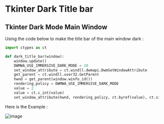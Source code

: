 # Tkinter Dark Title bar

## Tkinter Dark Mode Main Window

Using the code below to make the title bar of the main window dark :

```py
import ctypes as ct

def dark_title_bar(window):
    window.update()
    DWMWA_USE_IMMERSIVE_DARK_MODE = 20
    set_window_attribute = ct.windll.dwmapi.DwmSetWindowAttribute
    get_parent = ct.windll.user32.GetParent
    hwnd = get_parent(window.winfo_id())
    rendering_policy = DWMWA_USE_IMMERSIVE_DARK_MODE
    value = 2
    value = ct.c_int(value)
    set_window_attribute(hwnd, rendering_policy, ct.byref(value), ct.sizeof(value))
```

Here is the Example :

![image](https://user-images.githubusercontent.com/50498845/216165713-a00b1b6d-cac3-4c46-8bc0-7969cc0dbfdd.png)

